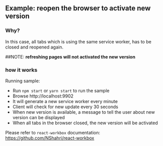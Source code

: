## Example: reopen the browser to activate new version

### Why?

In this case, all tabs which is using the same service worker, has to be closed and reopened again.

##NOTE:
**refreshing pages will not activated the new version**

### how it works

Running sample:
- Run `npm start` or `yarn start` to run the sample
- Browse http://localhost:9902
- It will generate a new service worker every minute
- Client will check for new update every 30 seconds
- When new version is available, a message to tell the user about new version can be displayed
- When all tabs in the browser closed, the new version will be activated

Please refer to `react-workbox` documentation:
https://github.com/NShahri/react-workbox